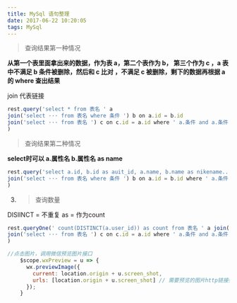 ```yaml
---
title: MySql 语句整理
date: 2017-06-22 10:20:05
tags: MySql
---
```



> 查询结果第一种情况

**从第一个表里面拿出来的数据，作为表 a，第二个表作为 b， 第三个作为 c ，a 表中不满足  b 条件被删除，然后和 c 比对 ，不满足 c 被删除，剩下的数据再根据 a 的 where  查出结果**

join 代表链接

```js
rest.query('select * from 表名 ' a
join('select ··· from 表名 where 条件 ') b on a.id = b.id
join('select ··· from 表名 ') c on c.id = a.id where ' a.条件 and a.条件 '
)
```
<!-- more -->

> 查询结果第二种情况

**select时可以 a.属性名 b.属性名 as  name**

```js
rest.query('select a.id, b.id as auit_id, a.name, b.name as nikename...  from 表名 ' a
join('select ··· from 表名 where 条件 ') b on a.id = b.id where ' a.条件 and a.条件 '
)
```



3. > 查询数量

DISIINCT = 不重复
as = 作为count

```js
rest.queryOne(' count(DISTINCT(a.user_id)) as count from 表名 ' a join('select ··· from 表名 where 条件 ') b on a.id = b.id
join('select ··· from 表名 ') c on c.id = a.id where ' a.条件 and a.条件 '
)
```


```js
//点击图片，调用微信预览图片接口
    $scope.wxPreview = u => {
      wx.previewImage({
        current: location.origin + u.screen_shot,
        urls: [location.origin + u.screen_shot] // 需要预览的图片http链接列表
      });
    }

```